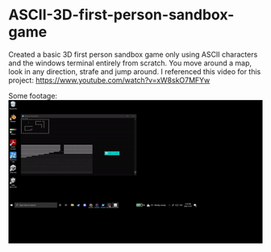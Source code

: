 # ASCII-3D-first-person-sandbox-game
Created a basic 3D first person sandbox game only using ASCII characters and the windows terminal entirely from scratch. You move around a map, look in any direction, strafe and jump around. I referenced this video for this project: https://www.youtube.com/watch?v=xW8skO7MFYw

Some footage:![](https://github.com/ThreeSpinningAxes/ASCII-3D-first-person-sandbox-game/blob/main/ezgif-1-ea4a5cca99.gif)
